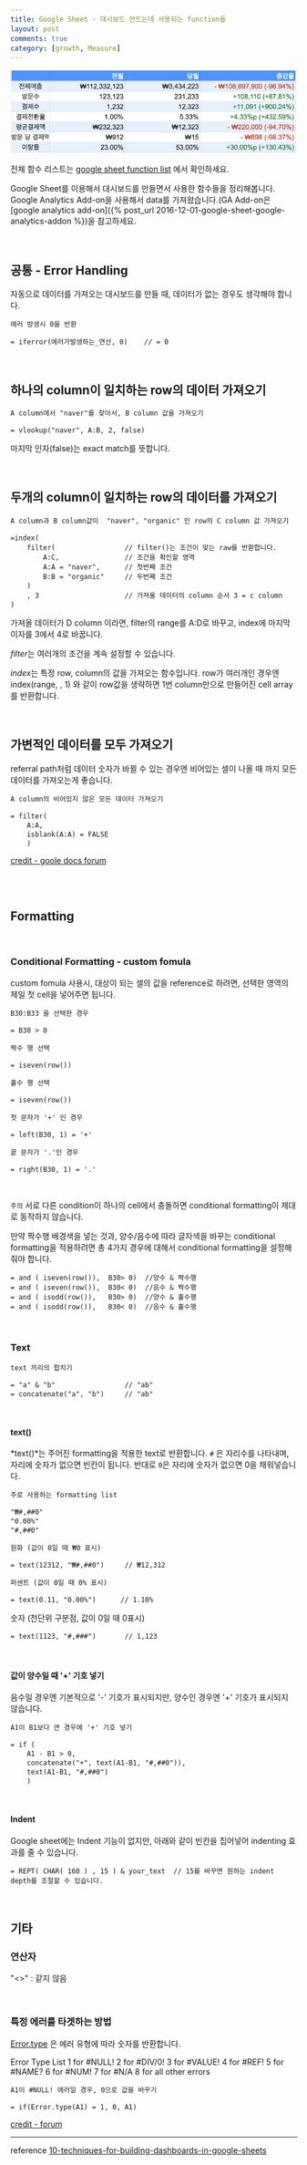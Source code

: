 ```yaml
---
title: Google Sheet - 대시보드 만드는데 사용되는 function들
layout: post
comments: true
category: [growth, Measure]
--- 
```


![google-sheet-dashboard](/public/google-sheet.png)

전체 함수 리스트는 [google sheet function list][2] 에서 확인하세요.

Google Sheet를 이용해서 대시보드를 만들면서 사용한 함수들을 정리해봅니다.
Google Analytics Add-on을 사용해서 data를 가져왔습니다.(GA Add-on은 [google analytics add-on]({% post_url 2016-12-01-google-sheet-google-analytics-addon %})을 참고하세요.

<br>

## 공통 - Error Handling

자동으로 데이터를 가져오는 대시보드를 만들 때, 데이터가 없는 경우도 생각해야 합니다.

`에러 방생시 0을 반환`

    = iferror(에러가발생하는_연산, 0)    // = 0

<br>

## 하나의 column이 일치하는 row의 데이터 가져오기

`A column에서 "naver"를 찾아서, B column 값을 가져오기`

    = vlookup("naver", A:B, 2, false)

마지막 인자(false)는 exact match를 뜻합니다.

<br>

## 두개의 column이 일치하는 row의 데이터를 가져오기

`A column과 B column값이  "naver", "organic" 인 row의 C column 값 가져오기`

    =index( 
        filter(                 // filter()는 조건이 맞는 raw를 반환합니다.
            A:C,                // 조건을 확인할 영역
            A:A = "naver",      // 첫번째 조건
            B:B = "organic"     // 두번째 조건
        )
        , 3                     // 가져올 데이터의 column 순서 3 = c column
    )

가져올 데이터가 D column 이라면, filter의 range를 A:D로 바꾸고, index에 마지막 이자를 3에서 4로 바꿉니다.

*filter*는 여러개의 조건을 계속 설정할 수 있습니다.

*index*는 특정 row, column의 값을 가져오는 함수입니다. 
row가 여러개인 경우엔 index(range, , 1) 와 같이 row값을 생략하면 1번 column만으로 만들어진 cell array를 반환합니다.

<br>  

## 가변적인 데이터를 모두 가져오기

referral path처럼 데이터 숫자가 바뀔 수 있는 경우엔 비어있는 셀이 나올 때 까지 모든 데이터를 가져오는게 좋습니다.

`A column의 비어있지 않은 모든 데이터 가져오기`

    = filter(
        A:A, 
        isblank(A:A) = FALSE
        )

[credit - goole docs forum][3] 

<br>
<br>

## Formatting

<br>

### Conditional Formatting - custom fomula

custom fomula 사용시, 대상이 되는 셀의 값을 reference로 하려면, 선택한 영역의 제일 첫 cell을 넣어주면 됩니다.

`B30:B33 을 선택한 경우`

    = B30 > 0

`짝수 행 선택`

    = iseven(row())

`홀수 행 선택`

    = iseven(row())

`첫 문자가 '+' 인 경우`

    = left(B30, 1) = '+'

`끝 문자가 '.'인 경우`

    = right(B30, 1) = '.'

<br>  

`주의` 서로 다른 condition이 하나의 cell에서 충돌하면 conditional formatting이 제대로 동작하지 않습니다.

만약 짝수행 배경색을 넣는 것과, 양수/음수에 따라 글자색을 바꾸는 conditional formatting을 적용하려면 총 4가지 경우에 대해서 conditional formatting을 설정해 줘야 합니다.

    = and ( iseven(row()),  B30> 0)  //양수 & 짝수행
    = and ( iseven(row()),  B30< 0)  //음수 & 짝수행
    = and ( isodd(row()),   B30> 0)  //양수 & 홀수행
    = and ( isodd(row()),   B30< 0)  //음수 & 홀수행

<br>  

### Text

`text 끼리의 합치기`

    = "a" & "b"                 // "ab"
    = concatenate("a", "b")     // "ab"

<br>

#### text()

*text()*는 주어진 formatting을 적용한 text로 반환합니다.
`#` 은 자리수를 나타내며, 자리에 숫자가 없으면 빈칸이 됩니다.
반대로 `0`은 자리에 숫자가 없으면 0을 채워넣습니다.

`주로 사용하는 formatting list`

    "₩#,##0"
    "0.00%"
    "#,##0"

`원화 (값이 0일 때 ₩0 표시)`

    = text(12312, "₩#,##0")     // ₩12,312

`퍼센트 (값이 0일 때 0% 표시)`

    = text(0.11, "0.00%")      // 1.10%

숫자 (천단위 구분점, 값이 0일 때 0표시)

    = text(1123, "#,###")       // 1,123

<br>

#### 값이 양수일 때 '+' 기호 넣기

음수일 경우엔 기본적으로 '-' 기호가 표시되지만, 양수인 경우엔 '+' 기호가 표시되지 않습니다.

`A1이 B1보다 큰 경우에 '+' 기호 넣기`

    = if (
        A1 - B1 > 0, 
        concatenate("+", text(A1-B1, "#,##0")), 
        text(A1-B1, "#,##0")
        )


<br>

#### Indent

Google sheet에는 Indent 기능이 없지만, 아래와 같이 빈칸을 집어넣어 indenting 효과를 줄 수 있습니다.

    = REPT( CHAR( 160 ) , 15 ) & your_text  // 15를 바꾸면 원하는 indent depth를 조절할 수 있습니다.

<br>

## 기타

### 연산자
"<>" : 같지 않음

<br>

### 특정 에러를 타겟하는 방법

[Error.type][1] 은 에러 유형에 따라 숫자를 반환합니다.

Error Type List
1 for #NULL!
2 for #DIV/0!
3 for #VALUE!
4 for #REF!
5 for #NAME?
6 for #NUM!
7 for #N/A
8 for all other errors

`A1이 #NULL! 에러일 경우, 0으로 값을 바꾸기`

    = if(Error.type(A1) = 1, 0, A1)

[credit - forum][4]



---
reference
[10-techniques-for-building-dashboards-in-google-sheets][5]

[1]: https://support.google.com/docs/answer/3238305?hl=en
[2]: https://support.google.com/docs/table/25273?hl=en
[3]: https://productforums.google.com/forum/#!topic/docs/6B-wbF1Om1g
[4]: https://productforums.google.com/forum/#!topic/docs/q_As66-Q3P4
[5]: http://www.benlcollins.com/spreadsheets/10-techniques-for-building-dashboards-in-google-sheets/
